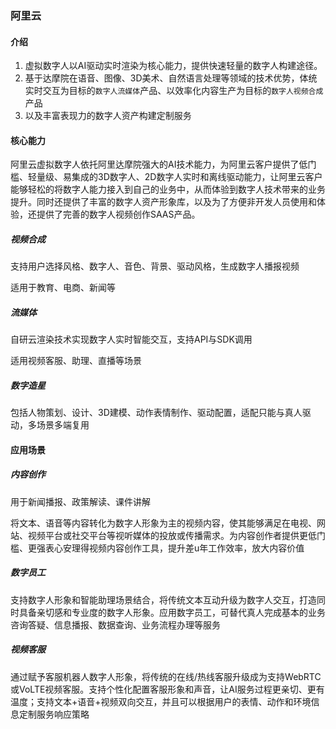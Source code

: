 ### 阿里云

#### 介绍

1. 虚拟数字人以AI驱动实时渲染为核心能力，提供快速轻量的数字人构建途径。
2. 基于达摩院在语音、图像、3D美术、自然语言处理等领域的技术优势，体统实时交互为目标的`数字人流媒体`产品、以效率化内容生产为目标的`数字人视频合成`产品
3. 以及丰富表现力的数字人资产构建定制服务

#### 核心能力

阿里云虚拟数字人依托阿里达摩院强大的AI技术能力，为阿里云客户提供了低门槛、轻量级、易集成的3D数字人、2D数字人实时和离线驱动能力，让阿里云客户能够轻松的将数字人能力接入到自己的业务中，从而体验到数字人技术带来的业务提升。同时还提供了丰富的数字人资产形象库，以及为了方便非开发人员使用和体验，还提供了完善的数字人视频创作SAAS产品。

##### 视频合成

支持用户选择风格、数字人、音色、背景、驱动风格，生成数字人播报视频

适用于教育、电商、新闻等

##### 流媒体

自研云渲染技术实现数字人实时智能交互，支持API与SDK调用


适用视频客服、助理、直播等场景

##### 数字造星

包括人物策划、设计、3D建模、动作表情制作、驱动配置，适配只能与真人驱动，多场景多端复用


#### 应用场景

##### 内容创作

用于新闻播报、政策解读、课件讲解

将文本、语音等内容转化为数字人形象为主的视频内容，使其能够满足在电视、网站、视频平台或社交平台等视听媒体的投放或传播需求。为内容创作者提供更低门槛、更强表心安理得视频内容创作工具，提升差u年工作效率，放大内容价值


##### 数字员工

支持数字人形象和智能助理场景结合，将传统文本互动升级为数字人交互，打造同时具备亲切感和专业度的数字人形象。应用数字员工，可替代真人完成基本的业务咨询答疑、信息播报、数据查询、业务流程办理等服务


##### 视频客服

通过赋予客服机器人数字人形象，将传统的在线/热线客服升级成为支持WebRTC或VoLTE视频客服。支持个性化配置客服形象和声音，让AI服务过程更亲切、更有温度；支持文本+语音+视频双向交互，并且可以根据用户的表情、动作和环境信息定制服务响应策略